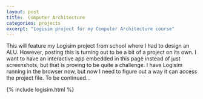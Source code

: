 ```yaml
---
layout: post
title:  Computer Architecture
categories: projects
excerpt: "Logisim project for my Computer Architecture course" 
---
```

This will feature my Logisim project from school where I had to design an ALU. However, posting this is turning out to be a bit of a project on its own. I want to have an interactive app embedded in this page instead of just screenshots, but that is proving to be quite a challenge. I have Logisim running in the browser now, but now I need to figure out a way it can access the project file. To be continued... 

{% include logisim.html %}
